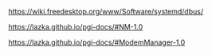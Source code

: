 
https://wiki.freedesktop.org/www/Software/systemd/dbus/ 

https://lazka.github.io/pgi-docs/#NM-1.0

https://lazka.github.io/pgi-docs/#ModemManager-1.0